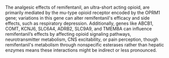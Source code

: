 The analgesic effects of remifentanil, an ultra-short acting opioid, are primarily mediated by the mu-type opioid receptor encoded by the OPRM1 gene; variations in this gene can alter remifentanil's efficacy and side effects, such as respiratory depression. Additionally, genes like ABCB1, COMT, KCNJ6, SLC6A4, ADRB2, SLC9A9, and TMEM8A can influence remifentanil’s effects by affecting opioid signaling pathways, neurotransmitter metabolism, CNS excitability, or pain perception, though remifentanil's metabolism through nonspecific esterases rather than hepatic enzymes means these interactions might be indirect or less pronounced.